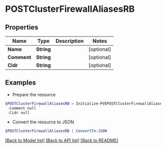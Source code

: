 # POSTClusterFirewallAliasesRB
## Properties

Name | Type | Description | Notes
------------ | ------------- | ------------- | -------------
**Name** | **String** |  | [optional] 
**Comment** | **String** |  | [optional] 
**Cidr** | **String** |  | [optional] 

## Examples

- Prepare the resource
```powershell
$POSTClusterFirewallAliasesRB = Initialize-PVEPOSTClusterFirewallAliasesRB  -Name null `
 -Comment null `
 -Cidr null
```

- Convert the resource to JSON
```powershell
$POSTClusterFirewallAliasesRB | ConvertTo-JSON
```

[[Back to Model list]](../README.md#documentation-for-models) [[Back to API list]](../README.md#documentation-for-api-endpoints) [[Back to README]](../README.md)

